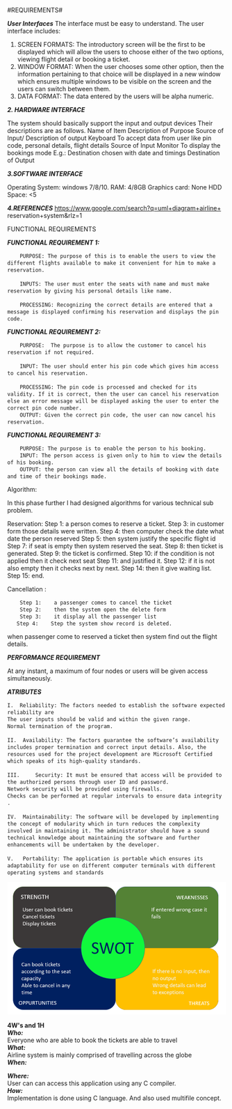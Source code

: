 #REQUIREMENTS#

***User Interfaces***
The interface must be easy to understand. The user interface includes:

1.	SCREEN FORMATS: The introductory screen will be the first to be displayed which will allow the users to choose either of the two options, viewing flight detail or booking a ticket.
2.	WINDOW FORMAT: When the user chooses some other option, then the information pertaining to that choice will be displayed in a new window which ensures multiple windows to be visible on the screen and the users can switch between them.
3.	DATA FORMAT: The data entered by the users will be alpha numeric.

***2.	HARDWARE INTERFACE***

The system should basically support the input and output devices 
Their descriptions are as follows.
   Name of Item	    Description of Purpose	     Source of Input/      Description of output
    Keyboard	To accept data from user like pin code, personal details, flight details	Source of Input
    Monitor  	To display the bookings mode E.g.: Destination chosen with date and timings	Destination of Output


***3.SOFTWARE INTERFACE***

Operating System: windows 7/8/10.
RAM: 4/8GB
Graphics card: None
HDD Space: <5
   
***4.REFERENCES***
       https://www.google.com/search?q=uml+diagram+airline+
       reservation+system&rlz=1
              
FUNCTIONAL REQUIREMENTS

***FUNCTIONAL REQUIREMENT 1:***

        PURPOSE: The purpose of this is to enable the users to view the different flights available to make it convenient for him to make a reservation.

        INPUTS: The user must enter the seats with name and must make reservation by giving his personal details like name.

        PROCESSING: Recognizing the correct details are entered that a message is displayed confirming his reservation and displays the pin code.


***FUNCTIONAL REQUIREMENT 2:***

        PURPOSE:  The purpose is to allow the customer to cancel his reservation if not required.

        INPUT: The user should enter his pin code which gives him access to cancel his reservation.

        PROCESSING: The pin code is processed and checked for its validity. If it is correct, then the user can cancel his reservation else an error message will be displayed asking the user to enter the correct pin code number.
        OUTPUT: Given the correct pin code, the user can now cancel his reservation.

***FUNCTIONAL REQUIREMENT 3:***

        PURPOSE: The purpose is to enable the person to his booking.
        INPUT: The person access is given only to him to view the details of his booking.
        OUTPUT: the person can view all the details of booking with date and time of their bookings made.




Algorithm:

 In this phase further I had designed algorithms for various technical sub problem.
 
Reservation: 
        Step 1:   a person comes to reserve a ticket.
        Step 3:   in customer form those details were written.
        Step 4:   then computer check the date what date the person reserved
        Step 5:   then system justify the specific flight id
        Step 7:    if seat is empty then system reserved the seat.
        Step 8:   then ticket is generated.
        Step 9:   the ticket is confirmed.
        Step 10:   if the condition is not applied then it check next seat
        Step 11:   and justified it.
        Step 12:   if it is not also empty then it checks next by next.
        Step 14:   then it give waiting list.
        Step 15:   end.

Cancellation :

        Step 1:    a passenger comes to cancel the ticket
        Step 2:    then the system open the delete form  
        Step 3:    it display all the passenger list
       Step 4:    Step the system show record is deleted.

when  passenger  come  to  reserved  a ticket  then  system  find  out  the  flight  details.


***PERFORMANCE REQUIREMENT***

 At any instant, a maximum of four nodes or users will be given access simultaneously.

 ***ATRIBUTES***


    I.	Reliability: The factors needed to establish the software expected reliability are
    The user inputs should be valid and within the given range.
    Normal termination of the program.

    II.	 Availability: The factors guarantee the software’s availability includes proper termination and correct input details. Also, the resources used for the project development are Microsoft Certified which speaks of its high-quality standards.

    III.	 Security: It must be ensured that access will be provided to the authorized persons through user ID and password.
    Network security will be provided using firewalls.
    Checks can be performed at regular intervals to ensure data integrity .

    IV.	 Maintainability: The software will be developed by implementing the concept of modularity which in turn reduces the complexity involved in maintaining it. The administrator should have a sound technical knowledge about maintaining the software and further enhancements will be undertaken by the developer.

    V.	 Portability: The application is portable which ensures its adaptability for use on different computer terminals with different operating systems and standards
![swot](swot.png)

**4W's and 1H**<br/>
***Who:***<br/>
Everyone who are able to book the tickets are able to travel<br/>
***What:***<br/>
Airline system is mainly comprised of travelling across the globe<br/>
***When:***<br/>

***Where:***<br/>
User can can access this application using any C compiler.<br/>
***How:***<br/>
Implementation is done using C language. And also used multifile concept.<br/>